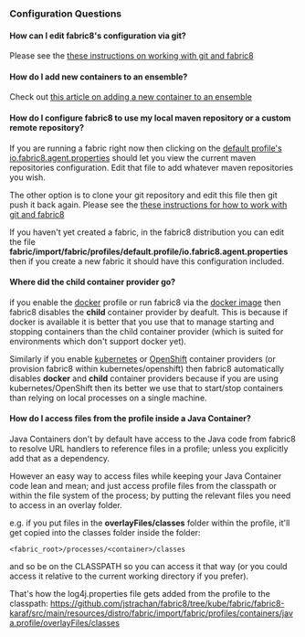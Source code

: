 ### Configuration Questions

#### How can I edit fabric8's configuration via git?

Please see the [these instructions on working with git and fabric8](http://fabric8.io/gitbook/git.html)

#### How do I add new containers to an ensemble?

Check out [this article on adding a new container to an ensemble](http://fabric8.io/gitbook/registry.html#adding-containers-to-the-ensemble)

#### How do I configure fabric8 to use my local maven repository or a custom remote repository?

If you are running a fabric right now then clicking on the [default profile's io.fabric8.agent.properties](http://localhost:8181/hawtio/index.html#/wiki/branch/1.0/view/fabric/profiles/default.profile/io.fabric8.agent.properties) should let you view the current maven repositories configuration. Edit that file to add whatever maven repositories you wish.

The other option is to clone your git repository and edit this file then git push it back again. Please see the [these instructions for how to work with git and fabric8](http://fabric8.io/gitbook/git.html)

If you haven't yet created a fabric, in the fabric8 distribution you can edit the file **fabric/import/fabric/profiles/default.profile/io.fabric8.agent.properties** then if you create a new fabric it should have this configuration included.

#### Where did the child container provider go?

if you enable the [docker](http://fabric8.io/gitbook/docker.html) profile or run fabric8 via the [docker image](https://registry.hub.docker.com/u/fabric8/fabric8/) then fabric8 disables the **child** container provider by deafult. This is because if docker is available it is better that you use that to manage starting and stopping containers than the child container provider (which is suited for environments which don't support docker yet).

Similarly if you enable [kubernetes](http://fabric8.io/gitbook/kubernetes.html) or [OpenShift](http://fabric8.io/gitbook/openshift.html) container providers (or provision fabric8 within kubernetes/openshift) then fabric8 automatically disables **docker** and **child** container providers because if you are using kubernetes/OpenShift then its better we use that to start/stop containers than relying on local processes on a single machine.

#### How do I access files from the profile inside a Java Container?

Java Containers don't by default have access to the Java code from fabric8 to resolve URL handlers to reference files in a profile; unless you explicitly add that as a dependency.

However an easy way to access files while keeping your Java Container code lean and mean; and just access profile files from the classpath or within the file system of the process; by putting the relevant files you need to access in an overlay folder.

e.g. if you put files in the **overlayFiles/classes** folder within the profile, it'll get copied into the classes folder inside the folder:

    <fabric_root>/processes/<container>/classes

and so be on the CLASSPATH so you can access it that way (or you could access it relative to the current working directory if you prefer).

That's how the log4j.properties file gets added from the profile to the classpath:
https://github.com/jstrachan/fabric8/tree/kube/fabric/fabric8-karaf/src/main/resources/distro/fabric/import/fabric/profiles/containers/java.profile/overlayFiles/classes
